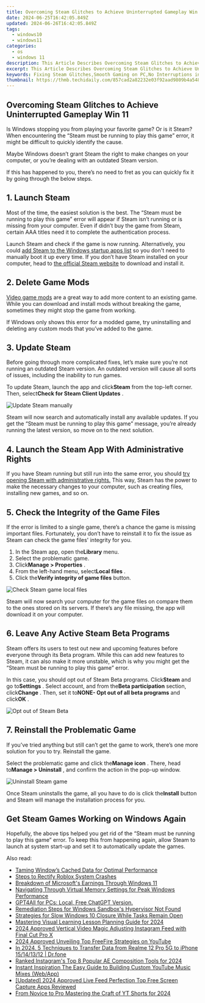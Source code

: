 ```yaml
---
title: Overcoming Steam Glitches to Achieve Uninterrupted Gameplay Win 11
date: 2024-06-25T16:42:05.849Z
updated: 2024-06-26T16:42:05.849Z
tags:
  - windows10
  - windows11
categories:
  - os
  - windows 11
description: This Article Describes Overcoming Steam Glitches to Achieve Uninterrupted Gameplay Win 11
excerpt: This Article Describes Overcoming Steam Glitches to Achieve Uninterrupted Gameplay Win 11
keywords: Fixing Steam Glitches,Smooth Gaming on PC,No Interruptions in Play,Winning with Steam Games,Gameplay Uninterrupted,Steam Glitch Troubleshooting,Seamless PC Experience
thumbnail: https://thmb.techidaily.com/857cad2a82232e03f92aad9809b4a548e4964a8c9aa59aabf55be668d5e1078d.jpg
---
```


## Overcoming Steam Glitches to Achieve Uninterrupted Gameplay Win 11

 Is Windows stopping you from playing your favorite game? Or is it Steam? When encountering the “Steam must be running to play this game” error, it might be difficult to quickly identify the cause.

 Maybe Windows doesn’t grant Steam the right to make changes on your computer, or you’re dealing with an outdated Steam version.

 If this has happened to you, there’s no need to fret as you can quickly fix it by going through the below steps.

## 1\. Launch Steam

 Most of the time, the easiest solution is the best. The “Steam must be running to play this game” error will appear if Steam isn’t running or is missing from your computer. Even if didn’t buy the game from Steam, certain AAA titles need it to complete the authentication process.

 Launch Steam and check if the game is now running. Alternatively, you could [add Steam to the Windows startup apps list](https://www.makeuseof.com/how-to-add-remove-startup-programs-windows-11/) so you don't need to manually boot it up every time. If you don’t have Steam installed on your computer, head to [the official Steam website](https://store.steampowered.com/) to download and install it.

## 2\. Delete Game Mods

[Video game mods](https://www.makeuseof.com/mods-video-games/) are a great way to add more content to an existing game. While you can download and install mods without breaking the game, sometimes they might stop the game from working.

 If Windows only shows this error for a modded game, try uninstalling and deleting any custom mods that you’ve added to the game.

## 3\. Update Steam

 Before going through more complicated fixes, let’s make sure you’re not running an outdated Steam version. An outdated version will cause all sorts of issues, including the inability to run games.

 To update Steam, launch the app and click**Steam** from the top-left corner. Then, select**Check for Steam Client Updates** .

![Update Steam manually](https://static1.makeuseofimages.com/wordpress/wp-content/uploads/2023/03/update-steam-1.jpg)

 Steam will now search and automatically install any available updates. If you get the “Steam must be running to play this game” message, you’re already running the latest version, so move on to the next solution.

## 4\. Launch the Steam App With Administrative Rights

 If you have Steam running but still run into the same error, you should [try opening Steam with administrative rights.](https://www.makeuseof.com/tag/always-run-apps-administrator-windows/) This way, Steam has the power to make the necessary changes to your computer, such as creating files, installing new games, and so on.

## 5\. Check the Integrity of the Game Files

 If the error is limited to a single game, there’s a chance the game is missing important files. Fortunately, you don’t have to reinstall it to fix the issue as Steam can check the game files' integrity for you.

1. In the Steam app, open the**Library** menu.
2. Select the problematic game.
3. Click**Manage > Properties** .
4. From the left-hand menu, select**Local files** .
5. Click the**Verify integrity of game files** button.

![Check Steam game local files](https://static1.makeuseofimages.com/wordpress/wp-content/uploads/2023/03/check-local-files-1.jpg)

 Steam will now search your computer for the game files on compare them to the ones stored on its servers. If there’s any file missing, the app will download it on your computer.

## 6\. Leave Any Active Steam Beta Programs

 Steam offers its users to test out new and upcoming features before everyone through its Beta program. While this can add new features to Steam, it can also make it more unstable, which is why you might get the “Steam must be running to play this game” error.

 In this case, you should opt out of Steam Beta programs. Click**Steam** and go to**Settings** . Select account, and from the**Beta participation** section, click**Change** . Then, set it to**NONE- Opt out of all beta programs** and click**OK** .

![Opt out of Steam Beta](https://static1.makeuseofimages.com/wordpress/wp-content/uploads/2023/03/steam-beta-1.jpg)

## 7\. Reinstall the Problematic Game

 If you’ve tried anything but still can’t get the game to work, there’s one more solution for you to try. Reinstall the game.

 Select the problematic game and click the**Manage icon** . There, head to**Manage > Uninstall** , and confirm the action in the pop-up window.

![Uninstall Steam game](https://static1.makeuseofimages.com/wordpress/wp-content/uploads/2023/03/uninstall-steam-1.jpg)

 Once Steam uninstalls the game, all you have to do is click the**Install** button and Steam will manage the installation process for you.

## Get Steam Games Working on Windows Again

 Hopefully, the above tips helped you get rid of the “Steam must be running to play this game” error. To keep this from happening again, allow Steam to launch at system start-up and set it to automatically update the games.


<ins class="adsbygoogle"
     style="display:block"
     data-ad-format="autorelaxed"
     data-ad-client="ca-pub-7571918770474297"
     data-ad-slot="1223367746"></ins>



<ins class="adsbygoogle"
     style="display:block"
     data-ad-client="ca-pub-7571918770474297"
     data-ad-slot="8358498916"
     data-ad-format="auto"
     data-full-width-responsive="true"></ins>

<span class="atpl-alsoreadstyle">Also read:</span>
<div><ul>
<li><a href="https://win11-tips.techidaily.com/taming-windows-cached-data-for-optimal-performance/"><u>Taming Window’s Cached Data for Optimal Performance</u></a></li>
<li><a href="https://win11-tips.techidaily.com/steps-to-rectify-roblox-system-crashes/"><u>Steps to Rectify Roblox System Crashes</u></a></li>
<li><a href="https://win11-tips.techidaily.com/breakdown-of-microsofts-earnings-through-windows-11/"><u>Breakdown of Microsoft's Earnings Through Windows 11</u></a></li>
<li><a href="https://win11-tips.techidaily.com/navigating-through-virtual-memory-settings-for-peak-windows-performance/"><u>Navigating Through Virtual Memory Settings for Peak Windows Performance</u></a></li>
<li><a href="https://win11-tips.techidaily.com/gpt4all-for-pcs-local-free-chatgpt-version/"><u>GPT4All for PCs: Local, Free ChatGPT Version.</u></a></li>
<li><a href="https://win11-tips.techidaily.com/remediation-steps-for-windows-sandboxs-hypervisor-not-found/"><u>Remediation Steps for Windows Sandbox's Hypervisor Not Found</u></a></li>
<li><a href="https://win11-tips.techidaily.com/strategies-for-slow-windows-10-closure-while-tasks-remain-open/"><u>Strategies for Slow Windows 10 Closure While Tasks Remain Open</u></a></li>
<li><a href="https://extra-skills.techidaily.com/mastering-visual-learning-lesson-planning-guide-for-2024/"><u>Mastering Visual Learning  Lesson Planning Guide for 2024</u></a></li>
<li><a href="https://instagram-videos.techidaily.com/2024-approved-vertical-video-magic-adjusting-instagram-feed-with-final-cut-pro-x/"><u>2024 Approved  Vertical Video Magic  Adjusting Instagram Feed with Final Cut Pro X</u></a></li>
<li><a href="https://youtube-stream.techidaily.com/2024-approved-unveiling-top-freefire-strategies-on-youtube/"><u>2024 Approved  Unveiling Top FreeFire Strategies on YouTube</u></a></li>
<li><a href="https://android-transfer.techidaily.com/in-2024-5-techniques-to-transfer-data-from-realme-12-pro-5g-to-iphone-15141312-drfone-by-drfone-transfer-from-android-transfer-from-android/"><u>In 2024, 5 Techniques to Transfer Data from Realme 12 Pro 5G to iPhone 15/14/13/12 | Dr.fone</u></a></li>
<li><a href="https://instagram-video-files.techidaily.com/ranked-instagrams-top-8-popular-ae-composition-tools-for-2024/"><u>Ranked  Instagram's Top 8 Popular AE Composition Tools for 2024</u></a></li>
<li><a href="https://youtube-clips.techidaily.com/instant-inspiration-the-easy-guide-to-building-custom-youtube-music-mixes-webapp/"><u>Instant Inspiration  The Easy Guide to Building Custom YouTube Music Mixes (Web/App)</u></a></li>
<li><a href="https://video-screen-grab.techidaily.com/updated-2024-approved-live-feed-perfection-top-free-screen-capture-apps-reviewed/"><u>[Updated] 2024 Approved  Live Feed Perfection  Top Free Screen Capture Apps Reviewed</u></a></li>
<li><a href="https://youtube-stream.techidaily.com/from-novice-to-pro-mastering-the-craft-of-yt-shorts-for-2024/"><u>From Novice to Pro  Mastering the Craft of YT Shorts for 2024</u></a></li>
</ul></div>
